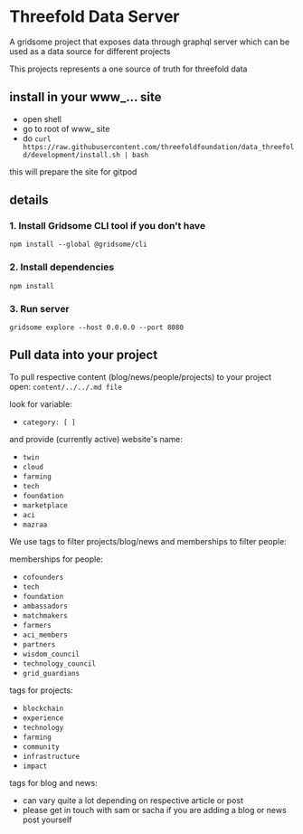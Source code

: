 # Threefold Data Server

A gridsome project that exposes data through graphql server which can be used as a data source
for different projects

This projects represents a one source of truth for threefold data

## install in your www_... site

- open shell
- go to root of www_ site
- do ```curl https://raw.githubusercontent.com/threefoldfoundation/data_threefold/development/install.sh | bash```

this will prepare the site for gitpod

## details

### 1. Install Gridsome CLI tool if you don't have

`npm install --global @gridsome/cli`

### 2. Install dependencies

`npm install`

### 3. Run server

`gridsome explore --host 0.0.0.0 --port 8080`


## Pull data into your project

To pull respective content (blog/news/people/projects) to your project open: 
`content/../../.md file`

look for variable:

- `category: [ ]`

and provide (currently active) website's name:
- `twin`
- `cloud`
- `farming`
- `tech`
- `foundation`
- `marketplace`
- `aci`
- `mazraa`

We use tags to filter projects/blog/news and memberships to filter people:

memberships for people:
- `cofounders`
- `tech`
- `foundation`
- `ambassadors`
- `matchmakers`
- `farmers`
- `aci_members`
- `partners`
- `wisdom_council`
- `technology_council`
- `grid_guardians`

tags for projects:
- `blockchain`
- `experience`
- `technology`
- `farming`
- `community`
- `infrastructure`
- `impact`

tags for blog and news:
- can vary quite a lot depending on respective article or post
- please get in touch with sam or sacha if you are adding a blog or news post yourself


